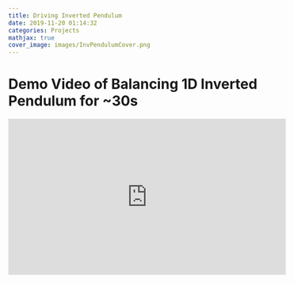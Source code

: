 ```yaml
---
title: Driving Inverted Pendulum
date: 2019-11-20 01:14:32
categories: Projects
mathjax: true
cover_image: images/InvPendulumCover.png
---
```


# Demo Video of Balancing 1D Inverted Pendulum for ~30s

<iframe width="560" height="315" src="https://www.youtube.com/embed/-4gTpXn7LGo" frameborder="0" allow="accelerometer; autoplay; encrypted-media; gyroscope; picture-in-picture" allowfullscreen></iframe>